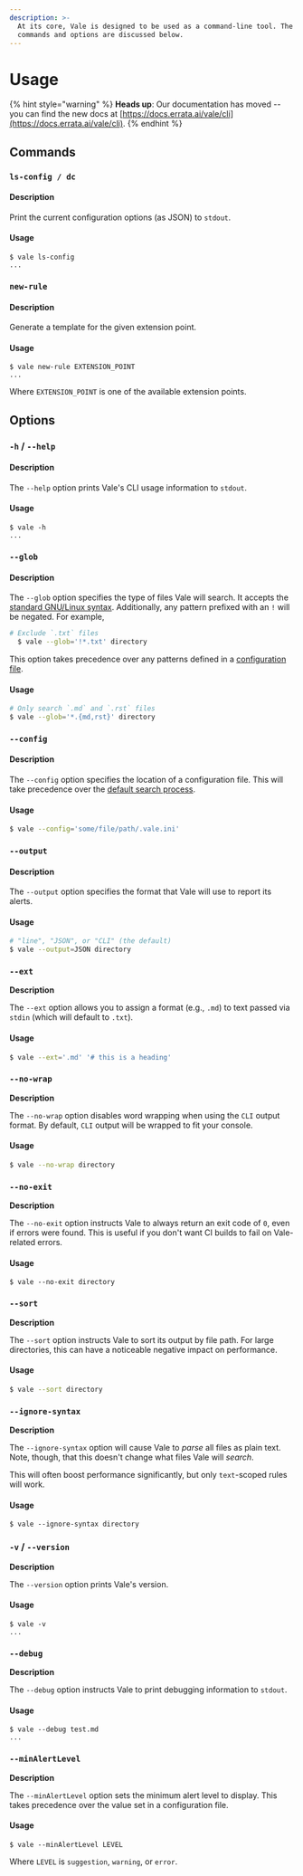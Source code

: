```yaml
---
description: >-
  At its core, Vale is designed to be used as a command-line tool. The available
  commands and options are discussed below.
---
```


# Usage

{% hint style="warning" %}
**Heads up**: Our documentation has moved -- you can find the new docs at [https://docs.errata.ai/vale/cli](https://docs.errata.ai/vale/cli).
{% endhint %}

## Commands

### `ls-config / dc`

#### Description

Print the current configuration options \(as JSON\) to `stdout`.

#### Usage

```text
$ vale ls-config
...
```

### `new-rule`

#### Description

Generate a template for the given extension point.

#### Usage

```text
$ vale new-rule EXTENSION_POINT
...
```

Where `EXTENSION_POINT` is one of the available extension points.

## Options

### `-h` / `--help`

#### Description

The `--help` option prints Vale's CLI usage information to `stdout`.

#### Usage

```text
$ vale -h
...
```

### `--glob`

#### Description

The `--glob` option specifies the type of files Vale will search. It accepts the [standard GNU/Linux syntax](https://github.com/gobwas/glob). Additionally, any pattern prefixed with an `!` will be negated. For example,

```bash
# Exclude `.txt` files
  $ vale --glob='!*.txt' directory
```

This option takes precedence over any patterns defined in a [configuration file](configuration.md).

#### Usage

```bash
# Only search `.md` and `.rst` files
$ vale --glob='*.{md,rst}' directory
```

### `--config`

#### Description

The `--config` option specifies the location of a configuration file. This will take precedence over the [default search process](configuration.md#basics).

#### Usage

```bash
$ vale --config='some/file/path/.vale.ini'
```

### `--output`

#### Description

The `--output` option specifies the format that Vale will use to report its alerts.

#### Usage

```bash
# "line", "JSON", or "CLI" (the default)
$ vale --output=JSON directory
```

### `--ext`

**Description**

The `--ext` option allows you to assign a format \(e.g., `.md`\) to text passed via `stdin` \(which will default to `.txt`\).

#### Usage

```bash
$ vale --ext='.md' '# this is a heading'
```

### `--no-wrap`

**Description**

The `--no-wrap` option disables word wrapping when using the `CLI` output format. By default, `CLI` output will be wrapped to fit your console.

#### Usage

```bash
$ vale --no-wrap directory
```

### `--no-exit`

**Description**

The `--no-exit` option instructs Vale to always return an exit code of `0`, even if errors were found. This is useful if you don't want CI builds to fail on Vale-related errors.

#### Usage

```text
$ vale --no-exit directory
```

### `--sort`

**Description**

The `--sort` option instructs Vale to sort its output by file path. For large directories, this can have a noticeable negative impact on performance.

#### Usage

```bash
$ vale --sort directory
```

### `--ignore-syntax`

**Description**

The `--ignore-syntax` option will cause Vale to _parse_ all files as plain text. Note, though, that this doesn't change what files Vale will _search_.

This will often boost performance significantly, but only `text`-scoped rules will work.

#### Usage

```text
$ vale --ignore-syntax directory
```

### `-v` / `--version`

**Description**

The `--version` option prints Vale's version.

#### Usage

```text
$ vale -v
...
```

### `--debug`

**Description**

The `--debug` option instructs Vale to print debugging information to `stdout`.

#### Usage

```text
$ vale --debug test.md
...
```

### `--minAlertLevel`

**Description**

The `--minAlertLevel` option sets the minimum alert level to display. This takes precedence over the value set in a configuration file.

#### Usage

```text
$ vale --minAlertLevel LEVEL
```

Where `LEVEL` is `suggestion`, `warning`, or `error`.

